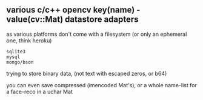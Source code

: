 ## various c/c++ opencv key(name) - value(cv::Mat) datastore adapters

as various platforms don't come with a filesystem (or only an ephemeral one, think heroku)

    sqlite3
    mysql
    mongo/bson

trying to store binary data, (not text with escaped zeros, or b64)

you can even save compressed (imencoded Mat's), or a whole name-list for a face-reco in a uchar Mat

